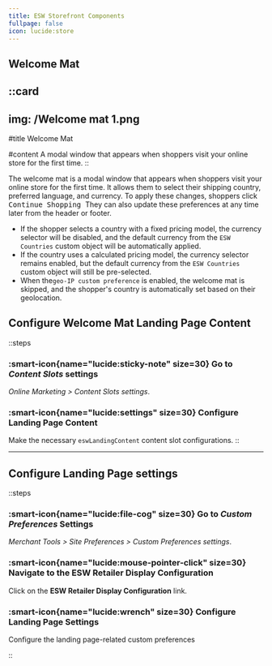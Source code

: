 ```yaml
---
title: ESW Storefront Components
fullpage: false
icon: lucide:store
---
```




## Welcome Mat


::card
---
img: /Welcome mat 1.png
---
#title
Welcome Mat

#content
A modal window that appears when shoppers visit your online store for the first time.
::


The welcome mat is a modal window that appears when shoppers visit your online store for the first time. It allows them to select their shipping country, preferred language, and currency. To apply these changes, shoppers click 
<kbd class="min-h-7.5 inline-flex justify-center items-center py-1 px-1.5 bg-white border border-gray-200 font-JetBrains Mono text-sm text-gray-800 shadow-[0px_2px_0px_0px_rgba(0,0,0,0.08)] dark:bg-neutral-900 dark:border-neutral-700 dark:text-neutral-200 dark:shadow-[0px_2px_0px_0px_rgba(255,255,255,0.1)] rounded-md">
  Continue Shopping
</kbd> They can also update these preferences at any time later from the header or footer.


<ul class="marker:text-teal-600 list-disc ps-5 space-y-2 text-md text-gray-600 dark:text-neutral-400">
  <li>
    If the shopper selects a country with a fixed pricing model, the currency selector will be disabled, and the default currency from the
    <code class="px-1 py-0.5 rounded bg-gray-100 dark:bg-neutral-800 text-gray-800 dark:text-gray-100 text-xs font-JetBrains Mono">ESW Countries</code>
    custom object will be automatically applied.
  </li>
  <li>
    If the country uses a calculated pricing model, the currency selector remains enabled, but the default currency from the
    <code class="px-1 py-0.5 rounded bg-gray-100 dark:bg-neutral-800 text-gray-800 dark:text-gray-100 text-xs font-JetBrains Mono">ESW Countries</code>
    custom object will still be pre-selected.
  </li>
  <li>
    When the<code class="px-1 py-0.5 rounded bg-gray-100 dark:bg-neutral-800 text-gray-800 dark:text-gray-100 text-xs font-JetBrains Mono">geo-IP custom preference</code>
    is enabled, the welcome mat is skipped, and the shopper's country is automatically set based on their geolocation.
  </li>
</ul>

## Configure Welcome Mat Landing Page Content

::steps
### :smart-icon{name="lucide:sticky-note" size=30} Go to *Content Slots* settings 

*Online Marketing > Content Slots settings*.

### :smart-icon{name="lucide:settings" size=30} Configure Landing Page Content

Make the necessary `eswLandingContent` content slot configurations.
::

---

## Configure Landing Page settings

::steps
### :smart-icon{name="lucide:file-cog" size=30} Go to *Custom Preferences* Settings 

*Merchant Tools > Site Preferences > Custom Preferences settings*.

### :smart-icon{name="lucide:mouse-pointer-click" size=30} Navigate to the ESW Retailer Display Configuration

Click on the **ESW Retailer Display Configuration** link.

### :smart-icon{name="lucide:wrench" size=30} Configure Landing Page Settings

Configure the landing page-related custom preferences

::

